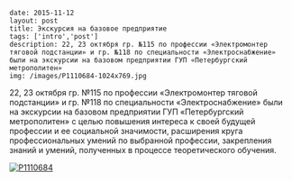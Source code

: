 ```
date: 2015-11-12
layout: post
title: Экскурсия на базовое предприятие
tags: ['intro','post']
description: 22, 23 октября гр. №115 по профессии «Электромонтер тяговой подстанции» и гр. №118 по специальности «Электроснабжение» были на экскурсии на базовом предприятии ГУП «Петербургский метрополитен»
img: /images/P1110684-1024x769.jpg
```

22, 23 октября гр. №115 по профессии «Электромонтер тяговой подстанции» и гр. №118 по специальности «Электроснабжение» были на экскурсии на базовом предприятии ГУП «Петербургский метрополитен» с целью повышения интереса к своей будущей профессии и ее социальной значимости, расширения круга профессиональных умений по выбранной профессии, закрепления знаний и умений, полученных в процессе теоретического обучения.

[![P1110684](/images/P1110684-1024x769.jpg)](/images/P1110684.jpg)

